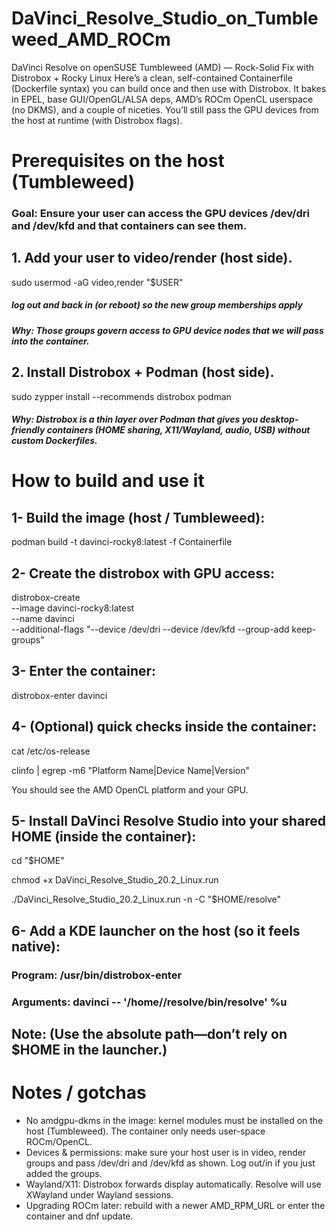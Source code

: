 # DaVinci_Resolve_Studio_on_Tumbleweed_AMD_ROCm
DaVinci Resolve on openSUSE Tumbleweed (AMD) — Rock-Solid Fix with Distrobox + Rocky Linux
Here’s a clean, self-contained Containerfile (Dockerfile syntax) you can build once and then use with Distrobox. It bakes in EPEL, base GUI/OpenGL/ALSA deps, AMD’s ROCm OpenCL userspace (no DKMS), and a couple of niceties. You’ll still pass the GPU devices from the host at runtime (with Distrobox flags).

# Prerequisites on the host (Tumbleweed)
### Goal: Ensure your user can access the GPU devices /dev/dri and /dev/kfd and that containers can see them.
## 1.	Add your user to video/render (host side).
sudo usermod -aG video,render "$USER"

##### log out and back in (or reboot) so the new group memberships apply

##### Why: Those groups govern access to GPU device nodes that we will pass into the container. 

## 2.	Install Distrobox + Podman (host side).
sudo zypper install --recommends distrobox podman

##### Why: Distrobox is a thin layer over Podman that gives you desktop-friendly containers (HOME sharing, X11/Wayland, audio, USB) without custom Dockerfiles.

# How to build and use it
## 1- Build the image (host / Tumbleweed):
podman build -t davinci-rocky8:latest -f Containerfile

## 2- Create the distrobox with GPU access:
distrobox-create \
  --image davinci-rocky8:latest \
  --name davinci \
  --additional-flags "--device /dev/dri --device /dev/kfd --group-add keep-groups"

## 3- Enter the container:
distrobox-enter davinci

## 4- (Optional) quick checks inside the container:
cat /etc/os-release

clinfo | egrep -m6 "Platform Name|Device Name|Version"

You should see the AMD OpenCL platform and your GPU.

## 5- Install DaVinci Resolve Studio into your shared HOME (inside the container):
cd "$HOME"

chmod +x DaVinci_Resolve_Studio_20.2_Linux.run

./DaVinci_Resolve_Studio_20.2_Linux.run -n -C "$HOME/resolve"

## 6- Add a KDE launcher on the host (so it feels native):
### Program: /usr/bin/distrobox-enter
### Arguments: davinci -- '/home/<your-user>/resolve/bin/resolve' %u

## Note: (Use the absolute path—don’t rely on $HOME in the launcher.)

# Notes / gotchas

- No amdgpu-dkms in the image: kernel modules must be installed on the host (Tumbleweed). The container only needs user-space ROCm/OpenCL.
- Devices & permissions: make sure your host user is in video, render groups and pass /dev/dri and /dev/kfd as shown. Log out/in if you just added the groups.
- Wayland/X11: Distrobox forwards display automatically. Resolve will use XWayland under Wayland sessions.
- Upgrading ROCm later: rebuild with a newer AMD_RPM_URL or enter the container and dnf update.
